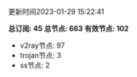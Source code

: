 更新时间2023-01-29 15:22:41

**总订阅: 45**
**总节点: 663**
**有效节点: 102**
- v2ray节点: 97
- trojan节点: 3
- ss节点: 2
